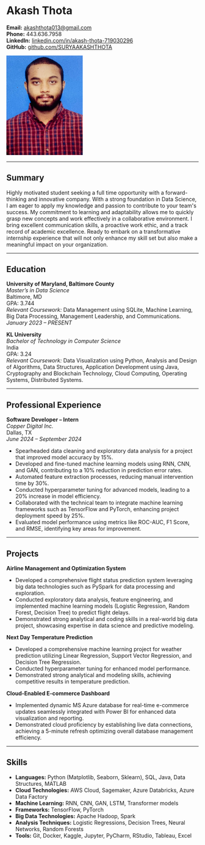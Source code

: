 # Akash Thota

**Email:** akashthota013@gmail.com  
**Phone:** 443.636.7958  
**LinkedIn:** [linkedin.com/in/akash-thota-719030296](https://www.linkedin.com/in/akash-thota-719030296)  
**GitHub:** [github.com/SURYAAKASHTHOTA](https://github.com/SURYAAKASHTHOTA)  

<img src="headshot.jpg" alt="Headshot Photo" width="200"/>

---

## Summary

Highly motivated student seeking a full time opportunity with a forward-thinking and innovative company. With a strong foundation in Data Science, I am eager to apply my knowledge and passion to contribute to your team's success. My commitment to learning and adaptability allows me to quickly grasp new concepts and work effectively in a collaborative environment. I bring excellent communication skills, a proactive work ethic, and a track record of academic excellence. Ready to embark on a transformative internship experience that will not only enhance my skill set but also make a meaningful impact on your organization.

---

## Education

**University of Maryland, Baltimore County**  
*Master’s in Data Science*  
Baltimore, MD  
GPA: 3.744  
*Relevant Coursework:* Data Management using SQLite, Machine Learning, Big Data Processing, Management Leadership, and Communications.  
*January 2023 – PRESENT*

**KL University**  
*Bachelor of Technology in Computer Science*  
India  
GPA: 3.24  
*Relevant Coursework:* Data Visualization using Python, Analysis and Design of Algorithms, Data Structures, Application Development using Java, Cryptography and Blockchain Technology, Cloud Computing, Operating Systems, Distributed Systems.

---

## Professional Experience

**Software Developer – Intern**  
*Copper Digital Inc.*  
Dallas, TX  
*June 2024 – September 2024*

- Spearheaded data cleaning and exploratory data analysis for a project that improved model accuracy by 15%.
- Developed and fine-tuned machine learning models using RNN, CNN, and GAN, contributing to a 10% reduction in prediction error rates.
- Automated feature extraction processes, reducing manual intervention time by 30%.
- Conducted hyperparameter tuning for advanced models, leading to a 20% increase in model efficiency.
- Collaborated with the technical team to integrate machine learning frameworks such as TensorFlow and PyTorch, enhancing project deployment speed by 25%.
- Evaluated model performance using metrics like ROC-AUC, F1 Score, and RMSE, identifying key areas for improvement.

---

## Projects

**Airline Management and Optimization System**

- Developed a comprehensive flight status prediction system leveraging big data technologies such as PySpark for data processing and exploration.
- Conducted exploratory data analysis, feature engineering, and implemented machine learning models (Logistic Regression, Random Forest, Decision Tree) to predict flight delays.
- Demonstrated strong analytical and coding skills in a real-world big data project, showcasing expertise in data science and predictive modeling.

**Next Day Temperature Prediction**

- Developed a comprehensive machine learning project for weather prediction utilizing Linear Regression, Support Vector Regression, and Decision Tree Regression.
- Conducted hyperparameter tuning for enhanced model performance.
- Demonstrated strong analytical and modeling skills, achieving competitive results in temperature prediction.

**Cloud-Enabled E-commerce Dashboard**

- Implemented dynamic MS Azure database for real-time e-commerce updates seamlessly integrated with Power BI for enhanced data visualization and reporting.
- Demonstrated cloud proficiency by establishing live data connections, achieving a 5-minute refresh optimizing overall database management efficiency.

---

## Skills

- **Languages:** Python (Matplotlib, Seaborn, Sklearn), SQL, Java, Data Structures, MATLAB
- **Cloud Technologies:** AWS Cloud, Sagemaker, Azure Databricks, Azure Data Factory
- **Machine Learning:** RNN, CNN, GAN, LSTM, Transformer models
- **Frameworks:** TensorFlow, PyTorch
- **Big Data Technologies:** Apache Hadoop, Spark
- **Analysis Techniques:** Logistic Regressions, Decision Trees, Neural Networks, Random Forests
- **Tools:** Git, Docker, Kaggle, Jupyter, PyCharm, RStudio, Tableau, Excel
